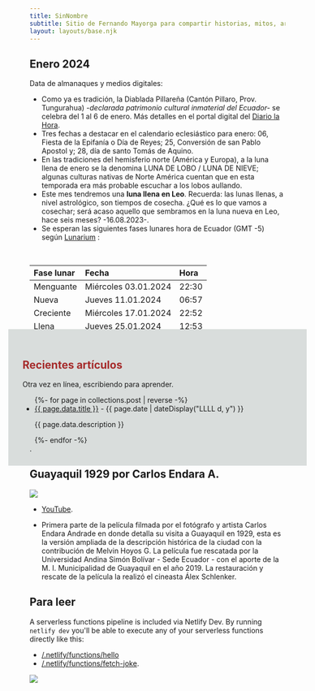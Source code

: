 ```yaml
---
title: SinNombre
subtitle: Sitio de Fernando Mayorga para compartir historias, mitos, arte y literatura del mundo antiguo y no tan antiguo.
layout: layouts/base.njk
---
```



## Enero 2024 

Data de almanaques y medios digitales:

- Como ya es tradición, la Diablada Pillareña (Cantón Pillaro, Prov. Tungurahua) *-declarada patrimonio cultural inmaterial del Ecuador-* se celebra del 1 al 6 de enero. Más detalles en el portal digital del [Diario la Hora](https://www.lahora.com.ec/tungurahua/conoce-partidas-seran-parte-diablada-pillarena-2024/).
- Tres fechas a destacar en el calendario eclesiástico para enero: 06, Fiesta de la Epifanía o Día de Reyes; 25, Conversión de san Pablo Apostol y; 28, día de santo Tomás de Aquino.
- En las tradiciones del hemisferio norte (América y Europa), a la luna llena de enero se la denomina LUNA DE LOBO / LUNA DE NIEVE; algunas culturas nativas de Norte América cuentan que en esta temporada era más probable escuchar a los lobos aullando. 
- Este mes tendremos una **luna llena en Leo**. Recuerda: las lunas llenas, a nivel astrológico, son tiempos de cosecha. ¿Qué es lo que vamos a cosechar; será acaso aquello que sembramos en la luna nueva en Leo, hace seis meses? -16.08.2023-.  
- Se esperan las siguientes fases lunares hora de Ecuador (GMT -5) según [Lunarium](https://www.lunarium.co.uk) :

<br/>  
  
| Fase lunar              | Fecha 	| Hora |
| :---------------- | :------  	| :---- |
| Menguante        |   Miércoles 03.01.2024   	| 22:30 |
| Nueva           |   Jueves 11.01.2024   	| 06:57 |
| Creciente    |  Miércoles 17.01.2024   	| 22:52 |
| Llena |  Jueves 25.01.2024   	| 12:53 |  

<br/>  
<div style="background-color:#D9DDDC;margin:-3em;padding:2em;">
<h2 style="color:brown;">Recientes artículos</h2>

Otra vez en línea, escribiendo para aprender.

<ul class="listing">
{%- for page in collections.post | reverse -%}
  <li>
    <a class="ptsans" href="{{ page.url }}">{{ page.data.title }}</a> -
    <time datetime="{{ page.date }}">{{ page.date | dateDisplay("LLLL d, y") }}</time>
  </li>
  <p class="descriptor">{{ page.data.description }}</p>
{%- endfor -%}
</ul>

</div>. 

## Guayaquil 1929 por Carlos Endara A.  

<div class="full-width">
<img class="wide" src="https://res.cloudinary.com/magnvs/image/upload/v1569034596/wzsgteeuryfsesmxjcig.png"/>
</div>
  
- [YouTube](https://youtu.be/noyqmW9v8Gw?si=I5DZJxCM_bRPccV_).  

- Primera parte de la película filmada por el fotógrafo y artista Carlos Endara Andrade en donde detalla su visita a Guayaquil en 1929, esta es la versión ampliada de la descripción histórica de la ciudad con la contribución de Melvin Hoyos G. La película fue rescatada por la Universidad Andina Simón Bolívar - Sede Ecuador - con el aporte de la M. I. Municipalidad de Guayaquil en el año 2019. La restauración y rescate de la película la realizó el cineasta Álex Schlenker. 

## Para leer

A serverless functions pipeline is included via Netlify Dev. By running `netlify dev` you'll be able to execute any of your serverless functions directly like this:

- [/.netlify/functions/hello](/.netlify/functions/hello)
- [/.netlify/functions/fetch-joke](/.netlify/functions/fetch-joke). 

<div class="full-width">
<img class="wide" src="https://res.cloudinary.com/magnvs/image/upload/v1703186743/IMG_0867_ft0n86.jpg"/>
</div>





